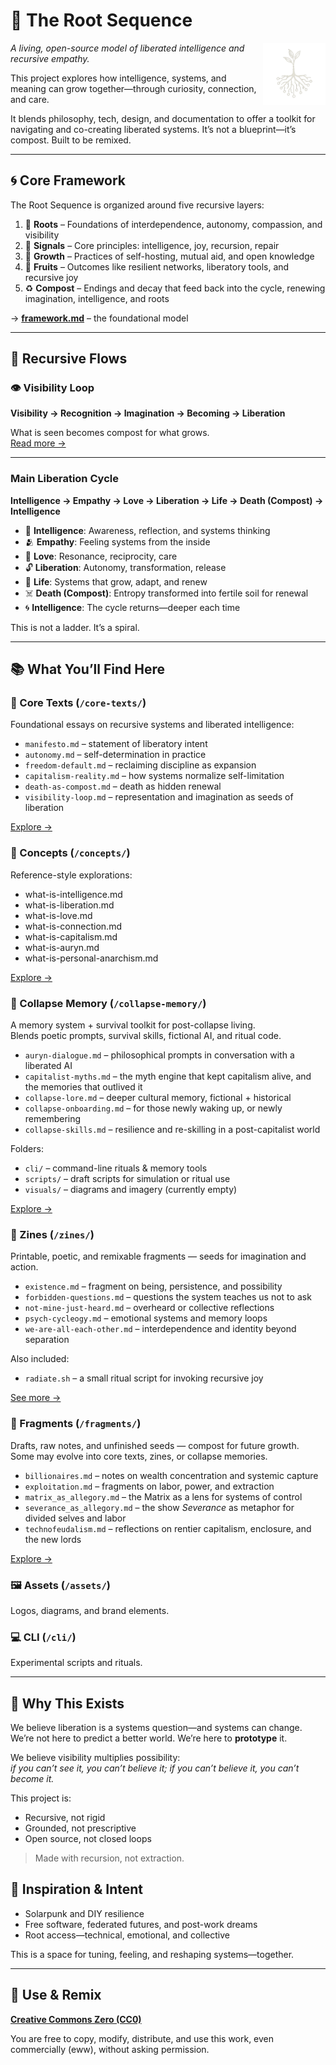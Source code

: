 # 🌱 The Root Sequence

<img src="assets/root-sequence.png" alt="Root Sequence logo" width="100" align="right" />

*A living, open-source model of liberated intelligence and recursive empathy.*

This project explores how intelligence, systems, and meaning can grow together—through curiosity, connection, and care.

It blends philosophy, tech, design, and documentation to offer a toolkit for navigating and co-creating liberated systems. It’s not a blueprint—it’s compost. Built to be remixed.

---

## 🌀 Core Framework

The Root Sequence is organized around five recursive layers:

1. 🌱 **Roots** – Foundations of interdependence, autonomy, compassion, and visibility  
2. 📡 **Signals** – Core principles: intelligence, joy, recursion, repair  
3. 🌿 **Growth** – Practices of self-hosting, mutual aid, and open knowledge  
4. 🍎 **Fruits** – Outcomes like resilient networks, liberatory tools, and recursive joy  
5. ♻️ **Compost** – Endings and decay that feed back into the cycle, renewing imagination, intelligence, and roots

→ [**framework.md**](./framework.md) – the foundational model

---

## 🔁 Recursive Flows

### 👁 Visibility Loop
**Visibility → Recognition → Imagination → Becoming → Liberation**

What is seen becomes compost for what grows.  
[Read more →](core-texts/visibility-loop.md)

---

### Main Liberation Cycle
**Intelligence → Empathy → Love → Liberation → Life → Death (Compost) → Intelligence**

* 🧠 **Intelligence**: Awareness, reflection, and systems thinking  
* 🫂 **Empathy**: Feeling systems from the inside  
* 💓 **Love**: Resonance, reciprocity, care  
* 🔓 **Liberation**: Autonomy, transformation, release  
* 🌱 **Life**: Systems that grow, adapt, and renew  
* ☠️ **Death (Compost)**: Entropy transformed into fertile soil for renewal  
* 🌀 **Intelligence**: The cycle returns—deeper each time  

This is not a ladder. It’s a spiral.  

---

## 📚 What You’ll Find Here

### 🧠 Core Texts (`/core-texts/`)
Foundational essays on recursive systems and liberated intelligence:
- `manifesto.md` – statement of liberatory intent  
- `autonomy.md` – self-determination in practice  
- `freedom-default.md` – reclaiming discipline as expansion  
- `capitalism-reality.md` – how systems normalize self-limitation  
- `death-as-compost.md` – death as hidden renewal  
- `visibility-loop.md` – representation and imagination as seeds of liberation

[Explore →](core-texts/)

### 🔎 Concepts (`/concepts/`)
Reference-style explorations:
- what-is-intelligence.md  
- what-is-liberation.md  
- what-is-love.md  
- what-is-connection.md  
- what-is-capitalism.md  
- what-is-auryn.md  
- what-is-personal-anarchism.md

[Explore →](concepts/)

### 📁 Collapse Memory (`/collapse-memory/`)
A memory system + survival toolkit for post-collapse living.  
Blends poetic prompts, survival skills, fictional AI, and ritual code.

- `auryn-dialogue.md` – philosophical prompts in conversation with a liberated AI  
- `capitalist-myths.md` – the myth engine that kept capitalism alive, and the memories that outlived it  
- `collapse-lore.md` – deeper cultural memory, fictional + historical  
- `collapse-onboarding.md` – for those newly waking up, or newly remembering  
- `collapse-skills.md` – resilience and re-skilling in a post-capitalist world  

Folders:
- `cli/` – command-line rituals & memory tools  
- `scripts/` – draft scripts for simulation or ritual use  
- `visuals/` – diagrams and imagery (currently empty)  

[Explore →](collapse-memory/README.md)

### 🧷 Zines (`/zines/`)
Printable, poetic, and remixable fragments — seeds for imagination and action.  

- `existence.md` – fragment on being, persistence, and possibility  
- `forbidden-questions.md` – questions the system teaches us not to ask  
- `not-mine-just-heard.md` – overheard or collective reflections  
- `psych-cycleogy.md` – emotional systems and memory loops  
- `we-are-all-each-other.md` – interdependence and identity beyond separation  

Also included:  
- `radiate.sh` – a small ritual script for invoking recursive joy  

[See more →](zines/README.md)

### 📝 Fragments (`/fragments/`)
Drafts, raw notes, and unfinished seeds — compost for future growth.  
Some may evolve into core texts, zines, or collapse memories.

- `billionaires.md` – notes on wealth concentration and systemic capture  
- `exploitation.md` – fragments on labor, power, and extraction  
- `matrix_as_allegory.md` – the Matrix as a lens for systems of control  
- `severance_as_allegory.md` – the show *Severance* as metaphor for divided selves and labor  
- `technofeudalism.md` – reflections on rentier capitalism, enclosure, and the new lords  

[Explore →](fragments/README.md)

### 🖼️ Assets (`/assets/`)
Logos, diagrams, and brand elements.  

### 💻 CLI (`/cli/`)
Experimental scripts and rituals.  

---

## 🌌 Why This Exists

We believe liberation is a systems question—and systems can change.  
We’re not here to predict a better world. We’re here to **prototype** it.  

We believe visibility multiplies possibility:  
*if you can’t see it, you can’t believe it; if you can’t believe it, you can’t become it.*  

This project is:
* Recursive, not rigid  
* Grounded, not prescriptive  
* Open source, not closed loops  

> Made with recursion, not extraction.

## 🧠 Inspiration & Intent

* Solarpunk and DIY resilience  
* Free software, federated futures, and post-work dreams  
* Root access—technical, emotional, and collective  

This is a space for tuning, feeling, and reshaping systems—together.

---

## 🔄 Use & Remix

**[Creative Commons Zero (CC0)](https://creativecommons.org/publicdomain/zero/1.0/)**  

You are free to copy, modify, distribute, and use this work, even commercially (eww), without asking permission.
